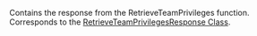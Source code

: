 Contains the response from the RetrieveTeamPrivileges function. 
Corresponds to the [RetrieveTeamPrivilegesResponse Class](https://msdn.microsoft.com/library/microsoft.crm.sdk.messages.retrieveteamprivilegesresponse.aspx).
